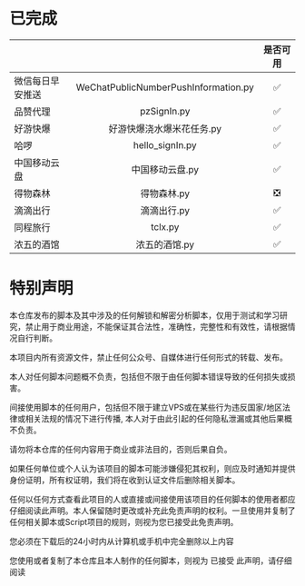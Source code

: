 # 已完成



|                  |                                      | 是否可用 |
| :--------------- | :----------------------------------: | :------: |
| 微信每日早安推送 | WeChatPublicNumberPushInformation.py |    ✅     |
| 品赞代理         |             pzSignIn.py              |    ✅     |
| 好游快爆         |      好游快爆浇水爆米花任务.py       |    ✅     |
| 哈啰             |           hello_signIn.py            |    ✅     |
| 中国移动云盘     |           中国移动云盘.py            |    ✅     |
| 得物森林         |             得物森林.py              |    ❎     |
| 滴滴出行         |             滴滴出行.py              |    ✅     |
| 同程旅行         |               tclx.py                |    ✅     |
| 浓五的酒馆       |            浓五的酒馆.py             |    ✅     |



# 特别声明

本仓库发布的脚本及其中涉及的任何解锁和解密分析脚本，仅用于测试和学习研究，禁止用于商业用途，不能保证其合法性，准确性，完整性和有效性，请根据情况自行判断。

本项目内所有资源文件，禁止任何公众号、自媒体进行任何形式的转载、发布。

本人对任何脚本问题概不负责，包括但不限于由任何脚本错误导致的任何损失或损害。

间接使用脚本的任何用户，包括但不限于建立VPS或在某些行为违反国家/地区法律或相关法规的情况下进行传播, 本人对于由此引起的任何隐私泄漏或其他后果概不负责。

请勿将本仓库的任何内容用于商业或非法目的，否则后果自负。

如果任何单位或个人认为该项目的脚本可能涉嫌侵犯其权利，则应及时通知并提供身份证明，所有权证明，我们将在收到认证文件后删除相关脚本。

任何以任何方式查看此项目的人或直接或间接使用该项目的任何脚本的使用者都应仔细阅读此声明。本人保留随时更改或补充此免责声明的权利。一旦使用并复制了任何相关脚本或Script项目的规则，则视为您已接受此免责声明。

您必须在下载后的24小时内从计算机或手机中完全删除以上内容

您使用或者复制了本仓库且本人制作的任何脚本，则视为 已接受 此声明，请仔细阅读

